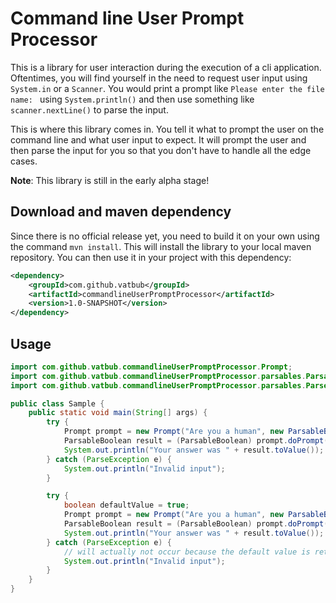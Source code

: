 # Command line User Prompt Processor
This is a library for user interaction during the execution of a cli application.
Oftentimes, you will find yourself in the need to request user input using `System.in` or a `Scanner`.
You would print a prompt like `Please enter the file name: ` using `System.println()` and then use something like `scanner.nextLine()` to parse the input.

This is where this library comes in. You tell it what to prompt the user on the command line and what user input to expect.
It will prompt the user and then parse the input for you so that you don't have to handle all the edge cases.

**Note**: This library is still in the early alpha stage!

## Download and maven dependency
Since there is no official release yet, you need to build it on your own using the command `mvn install`.
This will install the library to your local maven repository. You can then use it in your project with this dependency:
```xml
<dependency>
    <groupId>com.github.vatbub</groupId>
    <artifactId>commandlineUserPromptProcessor</artifactId>
    <version>1.0-SNAPSHOT</version>
</dependency>
```

## Usage
```java
import com.github.vatbub.commandlineUserPromptProcessor.Prompt;
import com.github.vatbub.commandlineUserPromptProcessor.parsables.ParsableBoolean;
import com.github.vatbub.commandlineUserPromptProcessor.parsables.ParseException;

public class Sample {
    public static void main(String[] args) {
        try {
            Prompt prompt = new Prompt("Are you a human", new ParsableBoolean());
            ParsableBoolean result = (ParsableBoolean) prompt.doPrompt();
            System.out.println("Your answer was " + result.toValue());
        } catch (ParseException e) {
            System.out.println("Invalid input");
        }

        try {
            boolean defaultValue = true;
            Prompt prompt = new Prompt("Are you a human", new ParsableBoolean(defaultValue));
            ParsableBoolean result = (ParsableBoolean) prompt.doPrompt();
            System.out.println("Your answer was " + result.toValue());
        } catch (ParseException e) {
            // will actually not occur because the default value is returned in the case of invalid input
            System.out.println("Invalid input");
        }
    }
}
```